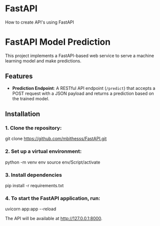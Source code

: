 # FastAPI
How to create API's using FastAPI

# FastAPI Model Prediction

This project implements a FastAPI-based web service to serve a machine learning model and make predictions.

## Features
- **Prediction Endpoint**: A RESTful API endpoint (`/predict`) that accepts a POST request with a JSON payload and returns a prediction based on the trained model.


## Installation

### 1. Clone the repository:
git clone https://github.com/mbithesss/FastAPI.git


### 2. Set up a virtual environment:
python -m venv env
source env/Script/activate

### 3. Install dependencies
pip install -r requirements.txt

### 4. To start the FastAPI application, run:
uvicorn app:app --reload

The API will be available at http://127.0.0.1:8000.


